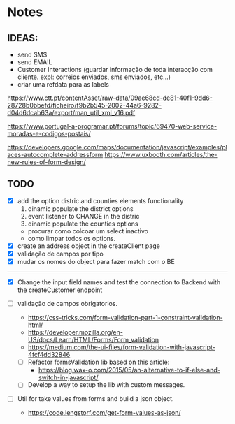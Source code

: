 # Notes

## IDEAS:
- send SMS
- send EMAIL
- Customer Interactions (guardar informação de toda interacção com cliente. expl: correios enviados, sms enviados, etc...)
- criar uma refdata para as labels

https://www.ctt.pt/contentAsset/raw-data/09ae68cd-de81-40f1-9dd6-28728b0bbefd/ficheiro/f9b2b545-2002-44a6-9282-d04d6dcab63a/export/man_util_xml_v16.pdf

https://www.portugal-a-programar.pt/forums/topic/69470-web-service-moradas-e-codigos-postais/

https://developers.google.com/maps/documentation/javascript/examples/places-autocomplete-addressform
https://www.uxbooth.com/articles/the-new-rules-of-form-design/


## TODO

- [x] add the option distric and counties elements functionality
    1. dinamic populate the district options
    2. event listener to CHANGE in the distric
    3. dinamic populate the counties options
    - procurar como colcoar um select inactivo
    - como limpar todos os options.
- [x] create an address object in the createClient page
- [x] validação de campos por tipo
- [x] mudar os nomes do object para fazer match com o BE

---

- [x] Change the input field names and test the connection to Backend with the createCustomer endpoint

- [ ] validação de campos obrigatorios.
    - https://css-tricks.com/form-validation-part-1-constraint-validation-html/
    - https://developer.mozilla.org/en-US/docs/Learn/HTML/Forms/Form_validation
    - https://medium.com/the-ui-files/form-validation-with-javascript-4fcf4dd32846

    - [ ] Refactor formsValidation lib based on this article:
        - https://blog.wax-o.com/2015/05/an-alternative-to-if-else-and-switch-in-javascript/
    -[ ] Develop a way to setup the lib with custom messages.

- [ ] Util for take values from forms and build a json object. 
    - https://code.lengstorf.com/get-form-values-as-json/
